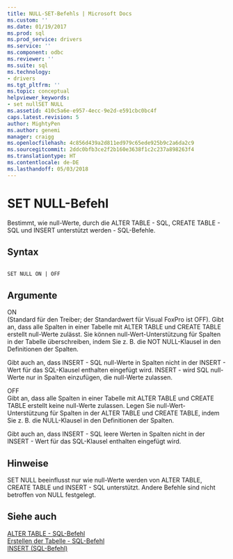 ```yaml
---
title: NULL-SET-Befehls | Microsoft Docs
ms.custom: ''
ms.date: 01/19/2017
ms.prod: sql
ms.prod_service: drivers
ms.service: ''
ms.component: odbc
ms.reviewer: ''
ms.suite: sql
ms.technology:
- drivers
ms.tgt_pltfrm: ''
ms.topic: conceptual
helpviewer_keywords:
- set nullSET NULL
ms.assetid: 410c5a6e-e957-4ecc-9e2d-e591cbc0bc4f
caps.latest.revision: 5
author: MightyPen
ms.author: genemi
manager: craigg
ms.openlocfilehash: 4c856d439a2d811ed979c65ede925b9c2a6da2c9
ms.sourcegitcommit: 2ddc0bfb3ce2f2b160e3638f1c2c237a898263f4
ms.translationtype: HT
ms.contentlocale: de-DE
ms.lasthandoff: 05/03/2018
---
```

# <a name="set-null-command"></a>SET NULL-Befehl
Bestimmt, wie null-Werte, durch die ALTER TABLE - SQL, CREATE TABLE - SQL und INSERT unterstützt werden - SQL-Befehle.  
  
## <a name="syntax"></a>Syntax  
  
```  
  
SET NULL ON | OFF  
```  
  
## <a name="arguments"></a>Argumente  
 ON  
 (Standard für den Treiber; der Standardwert für Visual FoxPro ist OFF). Gibt an, dass alle Spalten in einer Tabelle mit ALTER TABLE und CREATE TABLE erstellt null-Werte zulässt. Sie können null-Wert-Unterstützung für Spalten in der Tabelle überschreiben, indem Sie z. B. die NOT NULL-Klausel in den Definitionen der Spalten.  
  
 Gibt auch an, dass INSERT - SQL null-Werte in Spalten nicht in der INSERT - Wert für das SQL-Klausel enthalten eingefügt wird. INSERT - wird SQL null-Werte nur in Spalten einzufügen, die null-Werte zulassen.  
  
 OFF  
 Gibt an, dass alle Spalten in einer Tabelle mit ALTER TABLE und CREATE TABLE erstellt keine null-Werte zulassen. Legen Sie null-Wert-Unterstützung für Spalten in der ALTER TABLE und CREATE TABLE, indem Sie z. B. die NULL-Klausel in den Definitionen der Spalten.  
  
 Gibt auch an, dass INSERT - SQL leere Werten in Spalten nicht in der INSERT - Wert für das SQL-Klausel enthalten eingefügt wird.  
  
## <a name="remarks"></a>Hinweise  
 SET NULL beeinflusst nur wie null-Werte werden von ALTER TABLE, CREATE TABLE und INSERT - SQL unterstützt. Andere Befehle sind nicht betroffen von NULL festgelegt.  
  
## <a name="see-also"></a>Siehe auch  
 [ALTER TABLE - SQL-Befehl](../../odbc/microsoft/alter-table-sql-command.md)   
 [Erstellen der Tabelle - SQL-Befehl](../../odbc/microsoft/create-table-sql-command.md)   
 [INSERT (SQL-Befehl)](../../odbc/microsoft/insert-sql-command.md)
